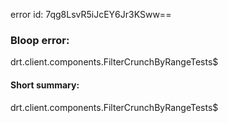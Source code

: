error id: 7qg8LsvR5iJcEY6Jr3KSww==
### Bloop error:

drt.client.components.FilterCrunchByRangeTests$
#### Short summary: 

drt.client.components.FilterCrunchByRangeTests$